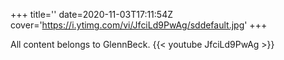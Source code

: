 +++
title=''
date=2020-11-03T17:11:54Z
cover='https://i.ytimg.com/vi/JfciLd9PwAg/sddefault.jpg'
+++

All content belongs to GlennBeck.
{{< youtube JfciLd9PwAg >}}
